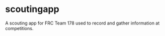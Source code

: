 # scoutingapp

A scouting app for FRC Team 178 used to record and gather information at competitions.

